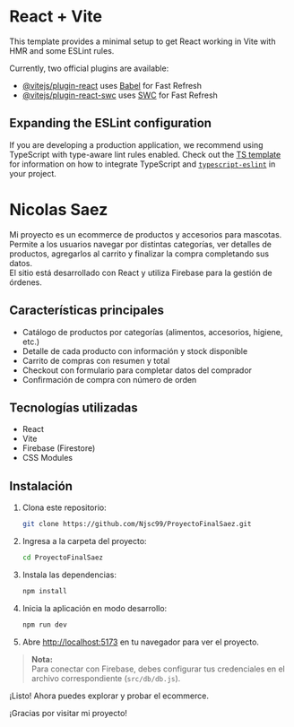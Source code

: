 # React + Vite

This template provides a minimal setup to get React working in Vite with HMR and some ESLint rules.

Currently, two official plugins are available:

- [@vitejs/plugin-react](https://github.com/vitejs/vite-plugin-react/blob/main/packages/plugin-react) uses [Babel](https://babeljs.io/) for Fast Refresh
- [@vitejs/plugin-react-swc](https://github.com/vitejs/vite-plugin-react/blob/main/packages/plugin-react-swc) uses [SWC](https://swc.rs/) for Fast Refresh

## Expanding the ESLint configuration

If you are developing a production application, we recommend using TypeScript with type-aware lint rules enabled. Check out the [TS template](https://github.com/vitejs/vite/tree/main/packages/create-vite/template-react-ts) for information on how to integrate TypeScript and [`typescript-eslint`](https://typescript-eslint.io) in your project.

# Nicolas Saez

Mi proyecto es un ecommerce de productos y accesorios para mascotas.  
Permite a los usuarios navegar por distintas categorías, ver detalles de productos, agregarlos al carrito y finalizar la compra completando sus datos.  
El sitio está desarrollado con React y utiliza Firebase para la gestión de órdenes.

## Características principales

- Catálogo de productos por categorías (alimentos, accesorios, higiene, etc.)
- Detalle de cada producto con información y stock disponible
- Carrito de compras con resumen y total
- Checkout con formulario para completar datos del comprador
- Confirmación de compra con número de orden

## Tecnologías utilizadas

- React
- Vite
- Firebase (Firestore)
- CSS Modules

## Instalación 

1. Clona este repositorio:
   ```bash
   git clone https://github.com/Njsc99/ProyectoFinalSaez.git
   ```

2. Ingresa a la carpeta del proyecto:
   ```bash
   cd ProyectoFinalSaez
   ```

3. Instala las dependencias:
   ```bash
   npm install
   ```

4. Inicia la aplicación en modo desarrollo:
   ```bash
   npm run dev
   ```

5. Abre [http://localhost:5173](http://localhost:5173) en tu navegador para ver el proyecto.

> **Nota:**  
> Para conectar con Firebase, debes configurar tus credenciales en el archivo correspondiente (`src/db/db.js`).

¡Listo! Ahora puedes explorar y probar el ecommerce.


¡Gracias por visitar mi proyecto!

